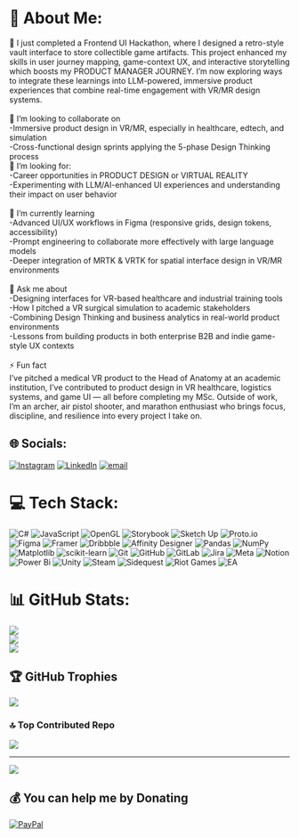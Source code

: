 # 💫 About Me:
🔭 I just completed a Frontend UI Hackathon, where I designed a retro-style vault interface to store collectible game artifacts. This project enhanced my skills in user journey mapping, game-context UX, and interactive storytelling which boosts my PRODUCT MANAGER JOURNEY. I’m now exploring ways to integrate these learnings into LLM-powered, immersive product experiences that combine real-time engagement with VR/MR design systems.<br><br>🎉 I’m looking to collaborate on<br>-Immersive product design in VR/MR, especially in healthcare, edtech, and simulation<br>-Cross-functional design sprints applying the 5-phase Design Thinking process<br>🤝 I’m looking for:<br>-Career opportunities in PRODUCT DESIGN or VIRTUAL REALITY<br>-Experimenting with LLM/AI-enhanced UI experiences and understanding their impact on user behavior<br><br>🌱 I’m currently learning<br>-Advanced UI/UX workflows in Figma (responsive grids, design tokens, accessibility)<br>-Prompt engineering to collaborate more effectively with large language models<br>-Deeper integration of MRTK & VRTK for spatial interface design in VR/MR environments<br><br>💬 Ask me about<br>-Designing interfaces for VR-based healthcare and industrial training tools<br>-How I pitched a VR surgical simulation to academic stakeholders<br>-Combining Design Thinking and business analytics in real-world product environments<br>-Lessons from building products in both enterprise B2B and indie game-style UX contexts<br><br>⚡ Fun fact<br>I’ve pitched a medical VR product to the Head of Anatomy at an academic institution, I’ve contributed to product design in VR healthcare, logistics systems, and game UI — all before completing my MSc. Outside of work, I’m an archer, air pistol shooter, and marathon enthusiast who brings focus, discipline, and resilience into every project I take on.


## 🌐 Socials:
[![Instagram](https://img.shields.io/badge/Instagram-%23E4405F.svg?logo=Instagram&logoColor=white)](https://instagram.com/Captain.DevilDog) [![LinkedIn](https://img.shields.io/badge/LinkedIn-%230077B5.svg?logo=linkedin&logoColor=white)](https://www.linkedin.com/in/vedantnatu/) [![email](https://img.shields.io/badge/Email-D14836?logo=gmail&logoColor=white)](mailto:vedantnatu99@gmail.com) 

# 💻 Tech Stack:
![C#](https://img.shields.io/badge/c%23-%23239120.svg?style=for-the-badge&logo=csharp&logoColor=white) ![JavaScript](https://img.shields.io/badge/javascript-%23323330.svg?style=for-the-badge&logo=javascript&logoColor=%23F7DF1E) ![OpenGL](https://img.shields.io/badge/OpenGL-%23FFFFFF.svg?style=for-the-badge&logo=opengl) ![Storybook](https://img.shields.io/badge/-Storybook-FF4785?style=for-the-badge&logo=storybook&logoColor=white) ![Sketch Up](https://img.shields.io/badge/SketchUp-005F9E?style=for-the-badge&logo=sketchup&logoColor=white) ![Proto.io](https://img.shields.io/badge/Proto.io-161637?style=for-the-badge&logo=proto.io&logoColor=00e5ff) ![Figma](https://img.shields.io/badge/figma-%23F24E1E.svg?style=for-the-badge&logo=figma&logoColor=white) ![Framer](https://img.shields.io/badge/Framer-black?style=for-the-badge&logo=framer&logoColor=blue) ![Dribbble](https://img.shields.io/badge/Dribbble-EA4C89?style=for-the-badge&logo=dribbble&logoColor=white) ![Affinity Designer](https://img.shields.io/badge/affinity%20desginer-%231B72BE.svg?style=for-the-badge&logo=affinity-designer&logoColor=white) ![Pandas](https://img.shields.io/badge/pandas-%23150458.svg?style=for-the-badge&logo=pandas&logoColor=white) ![NumPy](https://img.shields.io/badge/numpy-%23013243.svg?style=for-the-badge&logo=numpy&logoColor=white) ![Matplotlib](https://img.shields.io/badge/Matplotlib-%23ffffff.svg?style=for-the-badge&logo=Matplotlib&logoColor=black) ![scikit-learn](https://img.shields.io/badge/scikit--learn-%23F7931E.svg?style=for-the-badge&logo=scikit-learn&logoColor=white) ![Git](https://img.shields.io/badge/git-%23F05033.svg?style=for-the-badge&logo=git&logoColor=white) ![GitHub](https://img.shields.io/badge/github-%23121011.svg?style=for-the-badge&logo=github&logoColor=white) ![GitLab](https://img.shields.io/badge/gitlab-%23181717.svg?style=for-the-badge&logo=gitlab&logoColor=white) ![Jira](https://img.shields.io/badge/jira-%230A0FFF.svg?style=for-the-badge&logo=jira&logoColor=white) ![Meta](https://img.shields.io/badge/Meta-%230467DF.svg?style=for-the-badge&logo=Meta&logoColor=white) ![Notion](https://img.shields.io/badge/Notion-%23000000.svg?style=for-the-badge&logo=notion&logoColor=white) ![Power Bi](https://img.shields.io/badge/power_bi-F2C811?style=for-the-badge&logo=powerbi&logoColor=black) ![Unity](https://img.shields.io/badge/unity-%23000000.svg?style=for-the-badge&logo=unity&logoColor=white) ![Steam](https://img.shields.io/badge/steam-%23000000.svg?style=for-the-badge&logo=steam&logoColor=white) ![Sidequest](https://img.shields.io/badge/sidequest-%23101227.svg?style=for-the-badge&logo=sidequest&logoColor=white) ![Riot Games](https://img.shields.io/badge/riotgames-D32936.svg?style=for-the-badge&logo=riotgames&logoColor=white) ![EA](https://img.shields.io/badge/ea-%23000000.svg?style=for-the-badge&logo=ea&logoColor=white)
# 📊 GitHub Stats:
![](https://github-readme-stats.vercel.app/api?username=CaptainDevilDog&theme=dark&hide_border=false&include_all_commits=false&count_private=true)<br/>
![](https://nirzak-streak-stats.vercel.app/?user=CaptainDevilDog&theme=dark&hide_border=false)<br/>
![](https://github-readme-stats.vercel.app/api/top-langs/?username=CaptainDevilDog&theme=dark&hide_border=false&include_all_commits=false&count_private=true&layout=compact)

## 🏆 GitHub Trophies
![](https://github-profile-trophy.vercel.app/?username=CaptainDevilDog&theme=radical&no-frame=false&no-bg=true&margin-w=4)

### 🔝 Top Contributed Repo
![](https://github-contributor-stats.vercel.app/api?username=CaptainDevilDog&limit=5&theme=dark&combine_all_yearly_contributions=true)

---
[![](https://visitcount.itsvg.in/api?id=CaptainDevilDog&icon=0&color=0)](https://visitcount.itsvg.in)

  ## 💰 You can help me by Donating
  [![PayPal](https://img.shields.io/badge/PayPal-00457C?style=for-the-badge&logo=paypal&logoColor=white)](https://paypal.me/paypal.me/VedantNatu) 

  
<!-- Proudly created with GPRM ( https://gprm.itsvg.in ) -->
